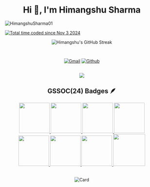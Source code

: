 

<h1 align="center">Hi 👋, I'm Himangshu Sharma</h1>
<p align="left"> <img src="https://komarev.com/ghpvc/?username=HimangshuSharma01&label=Profile%20views&color=0e75b6&style=flat" alt="HimangshuSharma01" /> </p>
<a href="https://wakatime.com/@29a9f08c-ebc8-46cf-9a28-02fcc72b2994"><img src="https://wakatime.com/badge/user/29a9f08c-ebc8-46cf-9a28-02fcc72b2994.svg" alt="Total time coded since Nov 3 2024" /></a>
 <p align="center"><img align="center" src="https://github-readme-streak-stats.herokuapp.com/?user=HimangshuSharma01&theme=dark&fire=FF5E5E&ring=FFB380&currStreakNum=FF5E5E" alt="Himangshu's GitHub Streak" /></p>
<br>
<div align='center'>

  <a href="mailto:sharmahimangshu17@gmailcom"><img src="https://img.shields.io/badge/Gmail-D14836?style=for-the-badge&logo=gmail&logoColor=white" alt="Gmail"></a>
  <a href="https://github.com/HimangshuSharma01"><img src="https://img.shields.io/badge/GitHub-100000?style=for-the-badge&logo=github&logoColor=white" alt="Github"></a>

 
<br>

<div align="center">
  <!-- <h1 align="center">🏆 Trophies</h1> -->
  <img src="https://github-profile-trophy.vercel.app/?username=HimangshuSharma01&column=-1&theme=darkhub&no-frame=false&no-bg=false&margin-w=4">
</div>

## GSSOC(24) Badges 🪶
<div align='center' style='display:flex; align-items:center; gap: 10px;'>
  <a href="https://gssoc.girlscript.tech/leaderboard">
    <img src="https://raw.githubusercontent.com/GSSoC24/Postman-Challenge/main/docs/assets/Postman%20White.png" width="100px" height="100px" />
    <img src="https://raw.githubusercontent.com/GSSoC24/Hack-Web3Conf/refs/heads/main/assets/Hack-Web3Conf%202024%20Badge%20(2).png" width="100px" height="100px" />
    <img src="https://raw.githubusercontent.com/GSSoC24/Postman-Challenge/main/docs/assets/1.png" width="100px" height="100px" />
    <img src="https://raw.githubusercontent.com/GSSoC24/Postman-Challenge/main/docs/assets/2.png" width="100px" height="100px" />
    <img src="https://raw.githubusercontent.com/GSSoC24/Postman-Challenge/main/docs/assets/3.png" width="100px" height="100px" />
    <img src="https://raw.githubusercontent.com/GSSoC24/Postman-Challenge/main/docs/assets/4.png" width="100px" height="100px" />
    <img src="https://raw.githubusercontent.com/GSSoC24/Postman-Challenge/main/docs/assets/5.png" width="100px" height="100px" />
   <img src="https://raw.githubusercontent.com/GSSoC24/Postman-Challenge/main/docs/assets/6.png" width="105px" height="105px" />
    <!-- <img src="https://raw.githubusercontent.com/GSSoC24/Postman-Challenge/main/docs/assets/7.png" width="100px" height="100px" /> -->
  </a>
</div>
<br>
<br>
<div align="center">
  <img src="https://github.com/user-attachments/assets/2f9a1120-e8ef-4733-997a-3486ef24e541" alt="Card">
</div>

